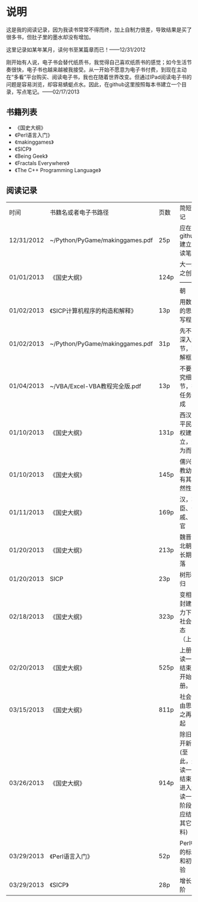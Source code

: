 说明
=======

这是我的阅读记录，因为我读书常常不得而终，加上自制力很差，导致结果是买了很多书，但肚子里的墨水却没有增加。

这里记录如某年某月，读何书至某篇章而已！——12/31/2012

刚开始有人说，电子书会替代纸质书，我觉得自己喜欢纸质书的感觉；如今生活节奏很快，电子书也越来越被我接受。从一开始不愿意为电子书付费，到现在主动在“多看”平台购买、阅读电子书，我也在随着世界改变。但通过IPad阅读电子书的问题是容易浏览，却容易蜻蜓点水。因此，在github这里按照每本书建立一个目录，写点笔记。——02/17/2013


## 书籍列表

* 《国史大纲》
* 《Perl语言入门》
* 《makinggames》
* 《SICP》
* 《Being Geek》
* 《Fractals Everywhere》
* 《The C++ Programming Language》

## 阅读记录

<table class="table table-bordered table-striped table-condensed">
<tr>
<td>时间</td>
<td>书籍名或者电子书路径</td>
<td>页数</td>
<td>简短笔记</td>
</tr>

<tr>
<td>12/31/2012</td>
<td>~/Python/PyGame/makinggames.pdf</td>
<td>25p</td>
<td>应在github建立阅读笔记</td>
</tr>

<tr>
<td>01/01/2013</td>
<td>《国史大纲》</td>
<td>124p</td>
<td>大一统之创建——秦朝</td>
</tr>

<tr>
<td>01/02/2013</td>
<td>《SICP计算机程序的构造和解释》</td>
<td>13p</td>
<td>用数学的思维写程序</td>
</tr>

<tr>
<td>01/02/2013</td>
<td>~/Python/PyGame/makinggames.pdf</td>
<td>31p</td>
<td>先不要深入细节，理解框架</td>
</tr>

<tr>
<td>01/04/2013</td>
<td>~/VBA/Excel-VBA教程完全版.pdf</td>
<td>13p</td>
<td>不要追究细节，把任务完成</td>
</tr>

<tr>
<td>01/10/2013</td>
<td>《国史大纲》</td>
<td>131p</td>
<td>西汉，平民政权建立，无为而治</td>
</tr>

<tr>
<td>01/10/2013</td>
<td>《国史大纲》</td>
<td>145p</td>
<td>儒兴，教幼，有其必然性</td>
</tr>

<tr>
<td>01/11/2013</td>
<td>《国史大纲》</td>
<td>169p</td>
<td>汉，功臣、外戚、宦官</td>
</tr>

<tr>
<td>01/20/2013</td>
<td>《国史大纲》</td>
<td>213p</td>
<td>魏晋南北朝之长期衰落</td>
</tr>

<tr>
<td>01/20/2013</td>
<td>SICP</td>
<td>23p</td>
<td>树形递归</td>
</tr>

<tr>
<td>02/18/2013</td>
<td>《国史大纲》</td>
<td>323p</td>
<td>变相的封建势力下的社会形态（上）</td>
</tr>


<tr>
<td>02/20/2013</td>
<td>《国史大纲》</td>
<td>525p</td>
<td>上册通读一遍结束，开始下册。</td>
</tr>


<tr>
<td>03/15/2013</td>
<td>《国史大纲》</td>
<td>811p</td>
<td>社会自由思想之再兴起</td>
</tr>

<tr>
<td>03/26/2013</td>
<td>《国史大纲》</td>
<td>914p</td>
<td>除旧与开新(至此，通读一遍结束，进入细读一遍阶段，应结合其它史料)</td>
</tr>

<tr>
<td>03/29/2013</td>
<td>《Perl语言入门》</td>
<td>52p</td>
<td>Perl中的标量和初体验</td>
</tr>

<tr>
<td>03/29/2013</td>
<td>《SICP》</td>
<td>28p</td>
<td>增长的阶</td>
</tr>

</table>		                                                     
